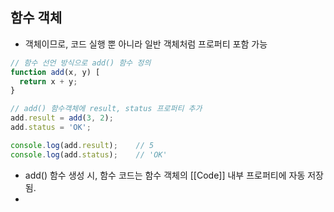 ## 함수 객체
- 객체이므로, 코드 실행 뿐 아니라 일반 객체처럼 프로퍼티 포함 가능

```JAVASCRIPT
// 함수 선언 방식으로 add() 함수 정의
function add(x, y) [
  return x + y;
}

// add() 함수객체에 result, status 프로퍼티 추가
add.result = add(3, 2);
add.status = 'OK';

console.log(add.result);    // 5
console.log(add.status);    // 'OK'
```
- add() 함수 생성 시, 함수 코드는 함수 객체의 [[Code]] 내부 프로퍼티에 자동 저장됨.
- 
